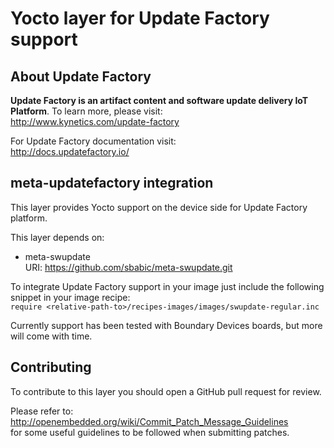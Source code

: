# Yocto layer for Update Factory support

## About Update Factory
**Update Factory is an artifact content and software update delivery IoT Platform**. To learn more, please visit:  
http://www.kynetics.com/update-factory

For Update Factory documentation visit:  
http://docs.updatefactory.io/

## meta-updatefactory integration
This layer provides Yocto support on the device side for Update Factory platform.

This layer depends on: 

 - meta-swupdate  
   URI: https://github.com/sbabic/meta-swupdate.git

To integrate Update Factory support in your image just include the following
snippet in your image recipe:  
```require <relative-path-to>/recipes-images/images/swupdate-regular.inc```

Currently support has been tested with Boundary Devices boards, but more will come with time.

## Contributing
To contribute to this layer you should open a GitHub pull request for review.

Please refer to:  
http://openembedded.org/wiki/Commit_Patch_Message_Guidelines  
for some useful guidelines to be followed when submitting patches.

